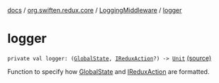 [docs](../../index.md) / [org.swiften.redux.core](../index.md) / [LoggingMiddleware](index.md) / [logger](./logger.md)

# logger

`private val logger: (`[`GlobalState`](index.md#GlobalState)`, `[`IReduxAction`](../-i-redux-action.md)`?) -> `[`Unit`](https://kotlinlang.org/api/latest/jvm/stdlib/kotlin/-unit/index.html) [(source)](https://github.com/protoman92/KotlinRedux/tree/master/common/common-core/src/main/kotlin/org/swiften/redux/core/LoggingMiddleware.kt#L21)

Function to specify how [GlobalState](index.md#GlobalState) and [IReduxAction](../-i-redux-action.md) are formatted.

